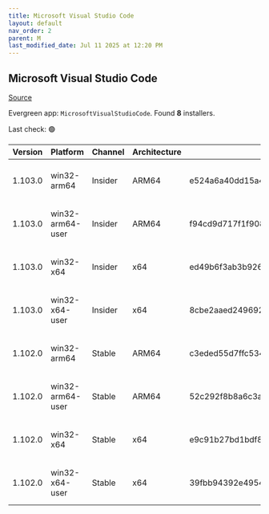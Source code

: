 ```yaml
---
title: Microsoft Visual Studio Code
layout: default
nav_order: 2
parent: M
last_modified_date: Jul 11 2025 at 12:20 PM
---
```


## Microsoft Visual Studio Code

[Source](https://code.visualstudio.com)

Evergreen app: `MicrosoftVisualStudioCode`. Found **8** installers.

Last check: 🟢

| Version | Platform         | Channel | Architecture | Sha256                                                           | URI                                                                                                                                                                                                                                                                                                              |
| ------- | ---------------- | ------- | ------------ | ---------------------------------------------------------------- | ---------------------------------------------------------------------------------------------------------------------------------------------------------------------------------------------------------------------------------------------------------------------------------------------------------------- |
| 1.103.0 | win32-arm64      | Insider | ARM64        | e524a6a40dd15a4c8964a9a9039a877b2642016f27eee0c752d283ca2e1e05c8 | [https://vscode.download.prss.microsoft.com/dbazure/download/insider/2eeceaa3bca9371bfa321e7afd80825554ecb207/VSCodeSetup-arm64-1.103.0-insider.exe](https://vscode.download.prss.microsoft.com/dbazure/download/insider/2eeceaa3bca9371bfa321e7afd80825554ecb207/VSCodeSetup-arm64-1.103.0-insider.exe)         |
| 1.103.0 | win32-arm64-user | Insider | ARM64        | f94cd9d717f1f9085b4d035a6318b3eb663eeb331105426248d8e66d6376f975 | [https://vscode.download.prss.microsoft.com/dbazure/download/insider/2eeceaa3bca9371bfa321e7afd80825554ecb207/VSCodeUserSetup-arm64-1.103.0-insider.exe](https://vscode.download.prss.microsoft.com/dbazure/download/insider/2eeceaa3bca9371bfa321e7afd80825554ecb207/VSCodeUserSetup-arm64-1.103.0-insider.exe) |
| 1.103.0 | win32-x64        | Insider | x64          | ed49b6f3ab3b926fecf3929934af5f0ab97c1b0c4dc41b04c3e4ae80ede3b053 | [https://vscode.download.prss.microsoft.com/dbazure/download/insider/2eeceaa3bca9371bfa321e7afd80825554ecb207/VSCodeSetup-x64-1.103.0-insider.exe](https://vscode.download.prss.microsoft.com/dbazure/download/insider/2eeceaa3bca9371bfa321e7afd80825554ecb207/VSCodeSetup-x64-1.103.0-insider.exe)             |
| 1.103.0 | win32-x64-user   | Insider | x64          | 8cbe2aaed2496920a5a8304a3ba44e27b0a9bd01b1448b292f18faa77084ddeb | [https://vscode.download.prss.microsoft.com/dbazure/download/insider/2eeceaa3bca9371bfa321e7afd80825554ecb207/VSCodeUserSetup-x64-1.103.0-insider.exe](https://vscode.download.prss.microsoft.com/dbazure/download/insider/2eeceaa3bca9371bfa321e7afd80825554ecb207/VSCodeUserSetup-x64-1.103.0-insider.exe)     |
| 1.102.0 | win32-arm64      | Stable  | ARM64        | c3eded55d7ffc534f4e0826bd45f714f8e1666daddcff544449175dbcdae5d03 | [https://vscode.download.prss.microsoft.com/dbazure/download/stable/cb0c47c0cfaad0757385834bd89d410c78a856c0/VSCodeSetup-arm64-1.102.0.exe](https://vscode.download.prss.microsoft.com/dbazure/download/stable/cb0c47c0cfaad0757385834bd89d410c78a856c0/VSCodeSetup-arm64-1.102.0.exe)                           |
| 1.102.0 | win32-arm64-user | Stable  | ARM64        | 52c292f8b8a6c3ad00a1a7f64c64889c9dd044376e5b7109310da9e80b8f37e2 | [https://vscode.download.prss.microsoft.com/dbazure/download/stable/cb0c47c0cfaad0757385834bd89d410c78a856c0/VSCodeUserSetup-arm64-1.102.0.exe](https://vscode.download.prss.microsoft.com/dbazure/download/stable/cb0c47c0cfaad0757385834bd89d410c78a856c0/VSCodeUserSetup-arm64-1.102.0.exe)                   |
| 1.102.0 | win32-x64        | Stable  | x64          | e9c91b27bd1bdf89dfa85e060b5f72a73fdd1741c86e73bef65c40f944fe3ce3 | [https://vscode.download.prss.microsoft.com/dbazure/download/stable/cb0c47c0cfaad0757385834bd89d410c78a856c0/VSCodeSetup-x64-1.102.0.exe](https://vscode.download.prss.microsoft.com/dbazure/download/stable/cb0c47c0cfaad0757385834bd89d410c78a856c0/VSCodeSetup-x64-1.102.0.exe)                               |
| 1.102.0 | win32-x64-user   | Stable  | x64          | 39fbb94392e4954eb9fc592e958f5869f3aa9984bd3a89b62a3a9455ae90c63f | [https://vscode.download.prss.microsoft.com/dbazure/download/stable/cb0c47c0cfaad0757385834bd89d410c78a856c0/VSCodeUserSetup-x64-1.102.0.exe](https://vscode.download.prss.microsoft.com/dbazure/download/stable/cb0c47c0cfaad0757385834bd89d410c78a856c0/VSCodeUserSetup-x64-1.102.0.exe)                       |
